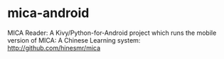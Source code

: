 mica-android
============

MICA Reader: A Kivy/Python-for-Android project which runs the mobile version of MICA: A Chinese Learning system: http://github.com/hinesmr/mica
